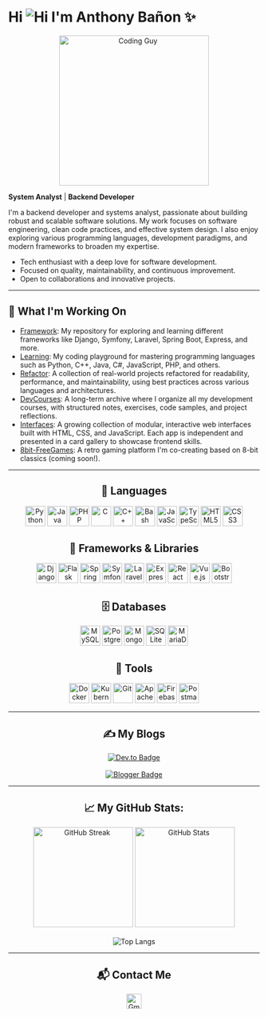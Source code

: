 # Hi ![Hi](https://user-images.githubusercontent.com/18350557/176309783-0785949b-9127-417c-8b55-ab5a4333674e.gif) I'm Anthony Bañon ✨

<p align="center">
  <img src="https://media.giphy.com/media/qgQUggAC3Pfv687qPC/giphy.gif" width="300" alt="Coding Guy" />
</p>

 **System Analyst** |  **Backend Developer** 

I'm a backend developer and systems analyst, passionate about building robust and scalable software solutions. My work focuses on software engineering, clean code practices, and effective system design. I also enjoy exploring various programming languages, development paradigms, and modern frameworks to broaden my expertise.

-  Tech enthusiast with a deep love for software development.
-  Focused on quality, maintainability, and continuous improvement.
-  Open to collaborations and innovative projects.
---

## 🚀 What I'm Working On

-  [Framework](https://github.com/anthonybanion/Framework): My repository for exploring and learning different frameworks like Django, Symfony, Laravel, Spring Boot, Express, and more.
-  [Learning](https://github.com/anthonybanion/Learning): My coding playground for mastering programming languages such as Python, C++, Java, C#, JavaScript, PHP, and others.
- [Refactor](https://github.com/anthonybanion/Refactor): A collection of real-world projects refactored for readability, performance, and maintainability, using best practices across various languages and architectures.
- [DevCourses](https://github.com/anthonybanion/DevCourses): A long-term archive where I organize all my development courses, with structured notes, exercises, code samples, and project reflections.
- [Interfaces](https://github.com/anthonybanion/Interfaces): A growing collection of modular, interactive web interfaces built with HTML, CSS, and JavaScript. Each app is independent and presented in a card gallery to showcase frontend skills.
- [8bit-FreeGames](https://github.com/MarianoMaldonado-dev/8bit-freegames): A retro gaming platform I'm co-creating based on 8-bit classics (coming soon!).

---
<h2 align="center">👅 Languages</h2>
      <p align="center">
        <img
          src="https://cdn.jsdelivr.net/gh/devicons/devicon@latest/icons/python/python-original.svg"
          height="40px"
          alt="Python"
          title="Python"
        />
        <img
          src="https://cdn.jsdelivr.net/gh/devicons/devicon@latest/icons/java/java-original.svg"
          height="40px"
          alt="Java"
          title="Java"
        />
        <img
          src="https://cdn.jsdelivr.net/gh/devicons/devicon@latest/icons/php/php-original.svg"
          height="40px"
          alt="PHP"
          title="PHP"
        />
        <img
          src="https://cdn.jsdelivr.net/gh/devicons/devicon@latest/icons/c/c-original.svg"
          height="40px"
          alt="C"
          title="C"
        />
        <img
          src="https://cdn.jsdelivr.net/gh/devicons/devicon@latest/icons/cplusplus/cplusplus-original.svg"
          height="40px"
          alt="C++"
          title="C++"
        />
        <img
          src="https://cdn.simpleicons.org/gnubash/teal"
          height="40px"
          alt="Bash"
          title="Bash"
        />
        <img
          src="https://cdn.jsdelivr.net/gh/devicons/devicon@latest/icons/javascript/javascript-original.svg"
          height="40px"
          alt="JavaScript"
          title="JavaScript"
        />
        <img
          src="https://cdn.jsdelivr.net/gh/devicons/devicon@latest/icons/typescript/typescript-original.svg"
          height="40px"
          alt="TypeScript"
          title="TypeScript"
        />
        <img
          src="https://cdn.jsdelivr.net/gh/devicons/devicon@latest/icons/html5/html5-original.svg"
          height="40px"
          alt="HTML5"
          title="HTML"
        />
        <img
          src="https://cdn.jsdelivr.net/gh/devicons/devicon@latest/icons/css3/css3-original.svg"
          height="40px"
          alt="CSS3"
          title="CSS"
        />
      </p>
<h2 align="center">🔩 Frameworks & Libraries</h2>
      <p align="center">
        <img
          src="https://cdn.simpleicons.org/django/green"
          height="40px"
          alt="Django"
          title="Django"
        />
        <img
          src="https://cdn.simpleicons.org/flask/red"
          height="40px"
          alt="Flask"
          title="Flask"
        />
        <img
          src="https://cdn.jsdelivr.net/gh/devicons/devicon@latest/icons/spring/spring-original.svg"
          height="40px"
          alt="Spring"
          title="Spring"
        />
        <img
          src="https://cdn.simpleicons.org/symfony/salmon"
          height="40px"
          alt="Symfony"
          title="Symfony"
        />
        <img
          src="https://cdn.jsdelivr.net/gh/devicons/devicon@latest/icons/laravel/laravel-original.svg"
          height="40px"
          alt="Laravel"
          title="Laravel"
        />
        <img
          src="https://cdn.simpleicons.org/express/gold"
          height="40px"
          alt="Express"
          title="Express"
        />
        <img
          src="https://cdn.jsdelivr.net/gh/devicons/devicon@latest/icons/react/react-original.svg"
          height="40px"
          alt="React"
          title="React"
        />
        <img
          src="https://cdn.jsdelivr.net/gh/devicons/devicon@latest/icons/vuejs/vuejs-original.svg"
          height="40px"
          alt="Vue.js"
          title="Vue"
        />
        <img
          src="https://cdn.jsdelivr.net/gh/devicons/devicon@latest/icons/bootstrap/bootstrap-original.svg"
          height="40px"
          alt="Bootstrap"
          title="Bootstrap"
        />
      </p>
<h2 align="center">🗄️ Databases</h2>
      <p align="center">
        <img
          src="https://cdn.jsdelivr.net/gh/devicons/devicon@latest/icons/mysql/mysql-original.svg"
          height="40px"
          alt="MySQL"
          title="MySQL"
        />
        <img
          src="https://cdn.jsdelivr.net/gh/devicons/devicon@latest/icons/postgresql/postgresql-original.svg"
          height="40px"
          alt="PostgreSQL"
          title="PostgreSQL"
        />
        <img
          src="https://cdn.jsdelivr.net/gh/devicons/devicon@latest/icons/mongodb/mongodb-original.svg"
          height="40px"
          alt="MongoDB"
          title="MongoDB"
        />
        <img
          src="https://cdn.jsdelivr.net/gh/devicons/devicon@latest/icons/sqlite/sqlite-original.svg"
          height="40px"
          alt="SQLite"
          title="SQLite"
        />
        <img
          src="https://cdn.jsdelivr.net/gh/devicons/devicon@latest/icons/mariadb/mariadb-original.svg"
          height="40px"
          alt="MariaDB"
          title="MariaDB"
        />
      </p>
<h2 align="center">🧰 Tools</h2>
      <p align="center">
        <img
          src="https://cdn.jsdelivr.net/gh/devicons/devicon@latest/icons/docker/docker-original.svg"
          height="40px"
          alt="Docker"
          title="Docker"
        />
        <img
          src="https://cdn.jsdelivr.net/gh/devicons/devicon@latest/icons/kubernetes/kubernetes-plain.svg"
          height="40px"
          alt="Kubernetes"
          title="Kubernetes"
        />
        <img
          src="https://cdn.jsdelivr.net/gh/devicons/devicon@latest/icons/git/git-original.svg"
          height="40px"
          alt="Git"
          title="Git"
        />
        <img
          src="https://cdn.jsdelivr.net/gh/devicons/devicon@latest/icons/apache/apache-original.svg"
          height="40px"
          alt="Apache"
          title="Apache"
        />
        <img
          src="https://cdn.jsdelivr.net/gh/devicons/devicon@latest/icons/firebase/firebase-original.svg"
          height="40px"
          alt="Firebase"
          title="Firebase"
        />
        <img
          src="https://cdn.jsdelivr.net/gh/devicons/devicon@latest/icons/postman/postman-original.svg"
          height="40px"
          alt="Postman"
          title="Postman"
        />
      </p>

---

<h2 align="center">✍️ My Blogs</h2>

<p align="center">
  <a href="https://dev.to/anthonybanion">
    <img src="https://img.shields.io/badge/-Dev.to-0A0A0A?style=for-the-badge&logo=devdotto&logoColor=white" alt="Dev.to Badge"/>
  </a>
  <br/><br/>
  <a href="https://anthonybanion.blogspot.com/">
    <img src="https://img.shields.io/badge/-Blogger-FF5722?style=for-the-badge&logo=blogger&logoColor=white" alt="Blogger Badge"/>
  </a>
</p>


---

<h2 align="center">📈 My GitHub Stats:</h2>

<div align="center">

  <img src="https://streak-stats.demolab.com?user=anthonybanion&theme=tokyonight&hide_border=false" alt="GitHub Streak" height="200"/>
  <img src="https://github-readme-stats.vercel.app/api?username=anthonybanion&show_icons=true&theme=tokyonight" alt="GitHub Stats" height="200"/>
   <br/><br/>
  <img src="https://github-readme-stats.vercel.app/api/top-langs/?username=anthonybanion&langs_count=6&layout=compact&theme=tokyonight" alt="Top Langs"/>
  
</div>


---
<h2 align="center">📬 Contact Me</h2>

<p align="center">
  <a href="mailto:anthonybanion@gmail.com" target="_blank" title="Gmail">
    <img src="https://cdn-icons-png.flaticon.com/512/732/732200.png" width="30px" alt="Gmail icon" />
  </a>
</p>








